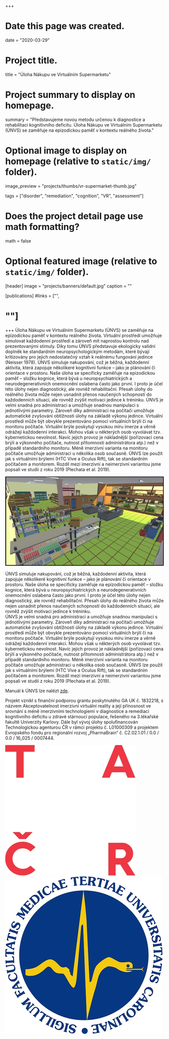 +++
# Date this page was created.
date = "2020-03-29"

# Project title.
title = "Úloha Nákupu ve Virtuálním Supermarketu"

# Project summary to display on homepage.
summary = "Představujeme novou metodu určenou k diagnostice a rehabilitaci kognitivního deficitu. Úloha Nákupu ve Virtuálním Supermarketu (ÚNVS) se zaměřuje na epizodickou paměť v kontextu reálného života."

# Optional image to display on homepage (relative to `static/img/` folder).
image_preview = "projects/thumbs/vr-supermarket-thumb.jpg"

tags = ["disorder", "remediation", "cognition", "VR", "assessment"]

# Does the project detail page use math formatting?
math = false

# Optional featured image (relative to `static/img/` folder).
[header]
image = "projects/banners/default.jpg"
caption = ""

[publications]
#links = ["",
#        ""]
+++
Úloha Nákupu ve Virtuálním Supermarketu (ÚNVS) se zaměřuje na epizodickou paměť v kontextu reálného života. Virtuální prostředí umožňuje simulovat každodenní prostředí a zároveň mít naprostou kontrolu nad prezentovanými stimuly. Díky tomu ÚNVS představuje ekologicky validní doplněk ke standardním neuropsychologickým metodám, které bývají kritizovány pro jejich nedostatečný vztah k reálnému fungování jedince (Neisser 1978).
ÚNVS simuluje nakupování, což je běžná, každodenní aktivita, která zapojuje několikeré kognitivní funkce – jako je plánování či orientace v prostoru. Naše úloha se specificky zaměřuje na epizodickou paměť – složku kognice, která bývá u neuropsychiatrických a neurodegenerativních onemocnění oslabena často jako první. I proto je účel této úlohy nejen diagnostický, ale rovněž rehabilitační. Přesah úlohy do reálného života může nejen usnadnit přenos naučených schopností do každodenních situací, ale rovněž zvýšit motivaci jedince k tréninku.
ÚNVS je velmi snadná pro administraci a umožňuje snadnou manipulaci s jednotlivými parametry. Zároveň díky administraci na počítači umožňuje automatické zvyšování obtížnosti úlohy na základě výkonu jedince.
Virtuální prostředí může být obvykle prezentováno pomocí virtuálních brýlí či na monitoru počítače. Virtuální brýle poskytují vysokou míru imerze a věrně odrážejí každodenní interakci. Mohou však u některých osob vyvolávat tzv. kybernetickou nevolnost. Navíc jejich provoz je nákladnější (pořizovací cena brýlí a výkonného počítače, nutnost přítomnosti administrátora atp.)  než v případě standardního monitoru. Méně imerzivní varianta na monitoru počítače umožňuje administraci u několika osob současně. ÚNVS lze použít jak s virtuálními brýlemi (HTC Vive a Oculus Rift), tak se standardním počítačem a monitorem. Rozdíl mezi imerzivní a neimerzivní variantou jsme popsali ve studii z roku 2019 (Plechata et al. 2019).

![](/img/projects/specs/vr-supermarket/supermarket.jpg)

ÚNVS simuluje nakupování, což je běžná, každodenní aktivita, která zapojuje několikeré kognitivní funkce – jako je plánování či orientace v prostoru. Naše úloha se specificky zaměřuje na epizodickou paměť – složku kognice, která bývá u neuropsychiatrických a neurodegenerativních onemocnění oslabena často jako první. I proto je účel této úlohy nejen diagnostický, ale rovněž rehabilitační. Přesah úlohy do reálného života může nejen usnadnit přenos naučených schopností do každodenních situací, ale rovněž zvýšit motivaci jedince k tréninku.  
ÚNVS je velmi snadná pro administraci a umožňuje snadnou manipulaci s jednotlivými parametry. Zároveň díky administraci na počítači umožňuje automatické zvyšování obtížnosti úlohy na základě výkonu jedince.
Virtuální prostředí může být obvykle prezentováno pomocí virtuálních brýlí či na monitoru počítače. Virtuální brýle poskytují vysokou míru imerze a věrně odrážejí každodenní interakci. Mohou však u některých osob vyvolávat tzv. kybernetickou nevolnost. Navíc jejich provoz je nákladnější (pořizovací cena brýlí a výkonného počítače, nutnost přítomnosti administrátora atp.) než v případě standardního monitoru. Méně imerzivní varianta na monitoru počítače umožňuje administraci u několika osob současně. ÚNVS lze použít jak s virtuálními brýlemi (HTC Vive a Oculus Rift), tak se standardním počítačem a monitorem. Rozdíl mezi imerzivní a neimerzivní variantou jsme popsali ve studii z roku 2019 (Plechata et al. 2019).

Manuál k ÚNVS lze nalézt [zde](/files/vr-supermarket/supermarket_manual_cz.pdf).

Projekt vznikl s finanční podporou grantu poskytnutého GA UK č. 1832218, s názvem Akceptovatelnost imerzivní virtuální reality a její přínosnost ve srovnání s méně imerzivními technologiemi v diagnostice a remediaci kognitivního deficitu u zdravé stárnoucí populace, řešeného na 3.lékařské fakultě Univerzity Karlovy. Dále byl vývoj úlohy spolufinancován Technologickou agenturou ČR v rámci projektu č. L01000309 a projektem Evropského fondu pro regionální rozvoj „PharmaBrain“ č. CZ.02.1.01 / 0.0 / 0.0 / 16_025 / 0007444.

![](/img/projects/specs/vr-supermarket/tacr.jpg)
![](/img/projects/specs/vr-supermarket/3lf.jpg)
